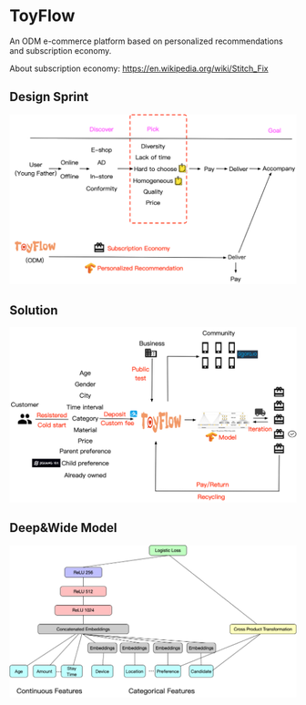 # ToyFlow

An ODM e-commerce platform based on personalized recommendations and subscription economy.

About subscription economy: <https://en.wikipedia.org/wiki/Stitch_Fix>

## Design Sprint

![](./sprint.jpg)

## Solution

![](./solution.jpg)

## Deep&Wide Model

![](./model_infer.jpg)
